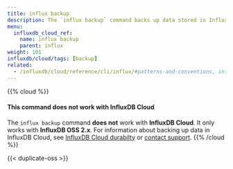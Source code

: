 ```yaml
---
title: influx backup
description: The `influx backup` command backs up data stored in InfluxDB.
menu:
  influxdb_cloud_ref:
    name: influx backup
    parent: influx
weight: 101
influxdb/cloud/tags: [backup]
related:
  - /influxdb/cloud/reference/cli/influx/#patterns-and-conventions, influx CLI patterns and conventions
---
```


{{% cloud %}}
#### This command does not work with InfluxDB Cloud
The `influx backup` command **does not** work with **InfluxDB Cloud**.
It only works with **InfluxDB OSS 2.x**.
For information about backing up data in InfluxDB Cloud, see
[InfluxDB Cloud durabilty](/influxdb/cloud/reference/internals/durability/) or
[contact support](mailto:support@influxdata.com).
{{% /cloud %}}

{{< duplicate-oss >}}
